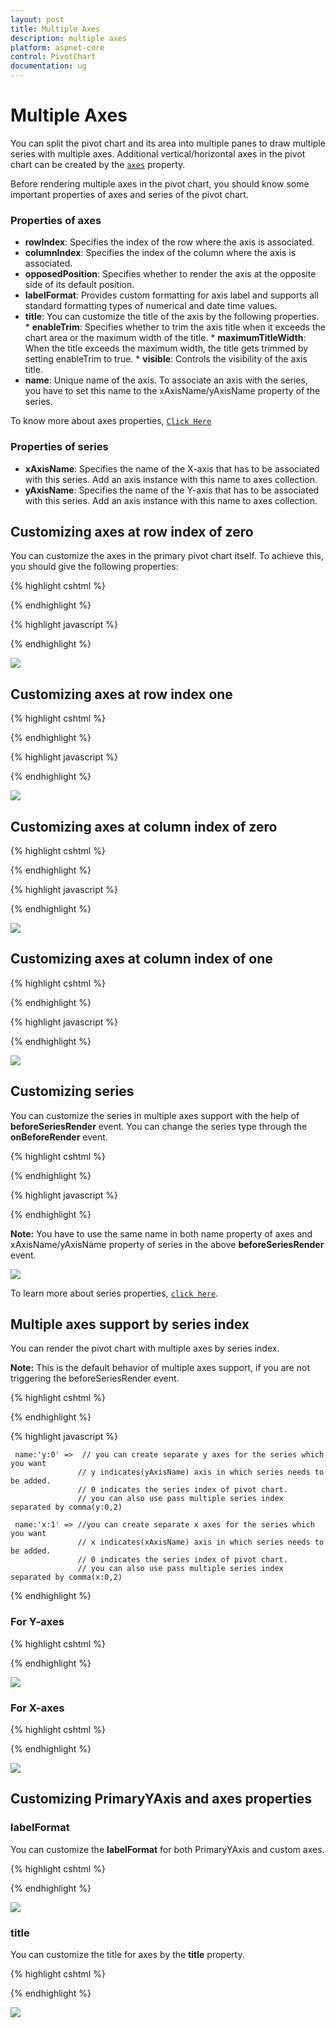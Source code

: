 ```yaml
---
layout: post
title: Multiple Axes
description: multiple axes
platform: aspnet-core
control: PivotChart
documentation: ug
---
```


# Multiple Axes

You can split the pivot chart and its area into multiple panes to draw multiple series with multiple axes. Additional vertical/horizontal axes in the pivot chart can be created by the [`axes`](/api/js/ejpivotchart#members:axes) property.

Before rendering multiple axes in the pivot chart, you should know some important properties of axes and series of the pivot chart.

### Properties of axes

* **rowIndex**: Specifies the index of the row where the axis is associated.
* **columnIndex**: Specifies the index of the column where the axis is associated.
* **opposedPosition**: Specifies whether to render the axis at the opposite side of its default position.
* **labelFormat**: Provides custom formatting for axis label and supports all standard formatting types of numerical and date time values.
* **title**: You can customize the title of the axis by the following properties.
       * **enableTrim**: Specifies whether to trim the axis title when it exceeds the chart area or the maximum width of the title.
       * **maximumTitleWidth**: When the title exceeds the maximum width, the title gets trimmed by setting enableTrim to true.
       * **visible**: Controls the visibility of the axis title.
* **name**: Unique name of the axis. To associate an axis with the series, you have to set this name to the xAxisName/yAxisName property of the series.

To know more about axes properties, [`Click Here`](https://help.syncfusion.com/api/js/ejchart#members:axes)

### Properties of series

* **xAxisName**: Specifies the name of the X-axis that has to be associated with this series. Add an axis instance with this name to axes collection.
* **yAxisName**: Specifies the name of the Y-axis that has to be associated with this series. Add an axis instance with this name to axes collection.

## Customizing axes at row index of zero
You can customize the axes in the primary pivot chart itself. To achieve this, you should give the following properties:

{% highlight cshtml %}

 <ej-pivot-chart id="PivotChart1" beforeSeriesRender="onBeforeRender">
    <e-axes>
    <e-axis name="yAxisConfig" rowIndex="0"></e-axis>
    </e-axes>
 </ej-pivot-chart>

 {% endhighlight %}

 {% highlight javascript %}

 <script type="text/javascript">

 function onBeforeRender(args) {
 for (var i = 0; i < args.series.length; i++) {
    if (args.series[i].name.indexOf("Australia") != -1) {
       args.series[i].yAxisName = "yAxisConfig";
       args.series[i].type = "line";
  }
 }
 return args;
 }

 </script>

 {% endhighlight %}

![](Multiple_Axes_images/rowIndex_zero.png)

## Customizing axes at row index one

 {% highlight cshtml %}

 <ej-pivot-chart id="PivotChart1" beforeSeriesRender="onBeforeRender">
    <e-axes>
    <e-axis name="yAxisConfig" rowIndex="1"></e-axis>
    </e-axes>
 </ej-pivot-chart>

 {% endhighlight %}

 {% highlight javascript %}

 <script type="text/javascript">

 function onBeforeRender(args) {
 for (var i = 0; i < args.series.length; i++) {
    if (args.series[i].name.indexOf("Australia") != -1) {
       args.series[i].yAxisName = "yAxisConfig";
       args.series[i].type = "line";
  }
 }
 return args;
 }

 </script>

 {% endhighlight %}

![](Multiple_Axes_images/rowIndex_one.png)

## Customizing axes at column index of zero

{% highlight cshtml %}

 <ej-pivot-chart id="PivotChart1" beforeSeriesRender="onBeforeRender">
 <e-axes>
    <e-axis name="yAxisConfig" columnIndex="0"></e-axis>
 </e-axes>
 </ej-pivot-chart>

 {% endhighlight %}

 {% highlight javascript %}

 <script type="text/javascript">

 function onBeforeRender(args) {
 for (var i = 0; i < args.series.length; i++) {
    if (args.series[i].name.indexOf("Australia") != -1) {
       args.series[i].xAxisName = "xAxisConfig";
       args.series[i].type = "line";
  }
 }
 return args;
 }

 </script>

 {% endhighlight %}

![](Multiple_Axes_images/columnindex_zero.png)

## Customizing axes at column index of one

{% highlight cshtml %}

 <ej-pivot-chart id="PivotChart1" beforeSeriesRender="onBeforeRender">
 <e-axes>
    <e-axis name="yAxisConfig" columnIndex="1"></e-axis>
 </e-axes>
 </ej-pivot-chart>

 {% endhighlight %}

 {% highlight javascript %}

 <script type="text/javascript">

 function onBeforeRender(args) {
 for (var i = 0; i < args.series.length; i++) {
    if (args.series[i].name.indexOf("Australia") != -1) {
       args.series[i].xAxisName = "xAxisConfig";
       args.series[i].type = "line";
  }
 }
 return args;
 }

 </script>

 {% endhighlight %}

![](Multiple_Axes_images/columnindex_one.png)

## Customizing series
You can customize the series in multiple axes support with the help of **beforeSeriesRender** event. You can change the series type through the **onBeforeRender** event.

{% highlight cshtml %}

 <ej-pivot-chart id="PivotChart1" beforeSeriesRender="onBeforeRender">
  <e-axes>
    <e-axis name="yAxisConfig"></e-axis>
  </e-axes>
 </ej-pivot-chart>

 {% endhighlight %}

 {% highlight javascript %}

 <script type="text/javascript">

 function onBeforeRender(args) {
 for (var i = 0; i < args.series.length; i++) {
    if (args.series[i].name.indexOf("Australia") != -1) {
       args.series[i].yAxisName = "yAxisConfig";
       args.series[i].type = "line";
  }
 }
 return args;
 }

</script>

{% endhighlight %}

**Note:** You have to use the same name in both name property of axes and xAxisName/yAxisName property of series in the above **beforeSeriesRender** event.

![](Multiple_Axes_images/customize_series.png)

To learn more about series properties, [`click here`](https://help.syncfusion.com/api/js/ejchart#members:series).


## Multiple axes support by series index

You can render the pivot chart with multiple axes by series index.

**Note:** This is the default behavior of multiple axes support, if you are not triggering the beforeSeriesRender event.

{% highlight cshtml %}

 <ej-pivot-chart id="PivotChart1">
 <e-axes>
    <e-axis name="y:0"></e-axis>
    <e-axis name="x:1"></e-axis>
 </e-axes>
 </ej-pivot-chart>

{% endhighlight %}

{% highlight javascript %}

     name:'y:0' =>  // you can create separate y axes for the series which you want
                   // y indicates(yAxisName) axis in which series needs to be added.
                   // 0 indicates the series index of pivot chart.
                   // you can also use pass multiple series index separated by comma(y:0,2)

     name:'x:1' => //you can create separate x axes for the series which you want
                   // x indicates(xAxisName) axis in which series needs to be added.
                   // 0 indicates the series index of pivot chart.
                   // you can also use pass multiple series index separated by comma(x:0,2)

{% endhighlight %}

### For Y-axes

{% highlight cshtml %}

 <ej-pivot-chart id="PivotChart1">
 <e-axes>
    <e-axis name="y:0"></e-axis>
 </e-axes>
 </ej-pivot-chart>

{% endhighlight %}

![](Multiple_Axes_images/seriesindex_zero.png)

### For X-axes

{% highlight cshtml %}

<ej-pivot-chart id="PivotChart1">
 <e-axes>
    <e-axis name="x:0"></e-axis>
 </e-axes>
</ej-pivot-chart>

{% endhighlight %}

![](Multiple_Axes_images/seriesindex_one.png)

## Customizing PrimaryYAxis and axes properties

### labelFormat
You can customize the **labelFormat** for both PrimaryYAxis and custom axes.

{% highlight cshtml %}

<ej-pivot-chart id="PivotChart1">
    <e-primary-y-axis label-format="c1" ></e-primary-y-axis>
 <e-axes>
    <e-axis label-format="n1"></e-axis>
 </e-axes>
 </ej-pivot-chart>

 {% endhighlight %}

![](Multiple_Axes_images/label_formats.png)

### title
You can customize the title for axes by the **title** property.

 {% highlight cshtml %}

 <ej-pivot-chart id="PivotChart1">
    <e-primary-y-axis title-text="Customer Count" ></e-primary-y-axis>
 <e-axes>
    <e-axis label-format="n1">
    <e-title text="Internet Sales Amount"></e-title>
    </e-axis>
 </e-axes>
 </ej-pivot-chart>

{% endhighlight %}

![](Multiple_Axes_images/title.png)









